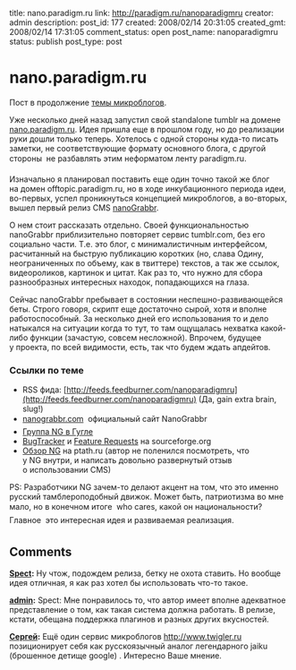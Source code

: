 title: nano.paradigm.ru
link: http://paradigm.ru/nanoparadigmru
creator: admin
description: 
post_id: 177
created: 2008/02/14 20:31:05
created_gmt: 2008/02/14 17:31:05
comment_status: open
post_name: nanoparadigmru
status: publish
post_type: post

# nano.paradigm.ru

Пост в продолжение [темы микроблогов](/2008/02/13/about-microblogging-and-brain-slugs/).

Уже несколько дней назад запустил свой standalone tumblr на домене [nano.paradigm.ru](http://nano.paradigm.ru). Идея пришла еще в прошлом году, но до реализации руки дошли только теперь. Хотелось с одной стороны куда-то писать заметки, не соответствующие формату основного блога, с другой стороны  не разбавлять этим неформатом ленту paradigm.ru.

Изначально я планировал поставить еще один точно такой же блог на домен offtopic.paradigm.ru, но в ходе инкубационного периода идеи, во-первых, успел проникнуться концепцией микроблогов, а во-вторых, вышел первый релиз CMS [nanoGrabbr](http://b23.ru/nz8).

О нем стоит рассказать отдельно. Своей функциональностью nanoGrabbr приблизительно повторяет сервис tumblr.com, без его социально части. Т.е. это блог, с минималистичным интерфейсом, расчитанный на быструю публикацию коротких (но, слава Одину, неограниченных по объему, как в твиттере) текстов, а так же ссылок, видеороликов, картинок и цитат. Как раз то, что нужно для сбора разнообразных интересных находок, попадающихся на глаза.

Сейчас nanoGrabbr пребывает в состоянии неспешно-развивающейся беты. Строго говоря, скрипт еще достаточно сырой, хотя и вполне работоспособный. За несколько дней его использования то и дело натыкался на ситуации когда то тут, то там ощущалась нехватка какой-либо функции (зачастую, совсем несложной). Впрочем, будущее у проекта, по всей видимости, есть, так что будем ждать апдейтов.

### Ссылки по теме

  * RSS фида: [http://feeds.feedburner.com/nanoparadigmru](http://feeds.feedburner.com/nanoparadigmru) (Да, gain extra brain, slug!)
  * [nanograbbr.com](http://nanograbbr.com/)  официальный сайт NanoGrabbr
  * [Группа NG в Гугле](http://groups.google.com/group/nanograbbr)
  * [BugTracker](http://b23.ru/nz7) и [Feature Requests](http://b23.ru/nzr) на sourceforge.org
  * [Обзор NG](http://ptath.ru/17-01-2008/nanograbbr-%e2%80%94-%d1%87%d1%82%d0%be-%d0%b2%d0%bd%d1%83%d1%82%d1%80%d0%b8/) на ptath.ru (автор не поленился посмотреть, что у NG внутри, и написать довольно развернутый отзыв о использовании CMS)

PS: Разработчики NG зачем-то делают акцент на том, что это именно русский тамблероподобный движок. Может быть, патриотизма во мне мало, но в конечном итоге  who cares, какой он национальности? Главное  это интересная идея и развиваемая реализация.

## Comments

**[Spect](#307 "2008/02/15 01:09:43"):** Ну чтож, подождем релиза, бетку не охота ставить. Но вообще идея отличная, я как раз хотел бы использовать что-то такое.

**[admin](#308 "2008/02/15 01:31:25"):** Spect: Мне понравилось то, что автор имеет вполне адекватное представление о том, как такая система должна работать. В релизе, кстати, обещана поддержка плагинов и разных других вкусностей.

**[Сергей](#38605 "2009/10/08 20:29:43"):** Ещё один сервис микроблогов http://www.twigler.ru позиционирует себя как русскоязычный аналог легендарного jaiku (брошенное детище google) . Интересно Ваше мнение.

